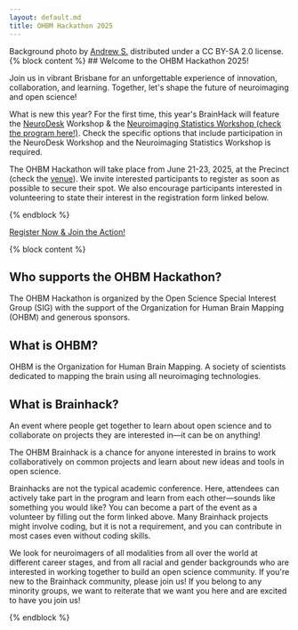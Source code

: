 ```yaml
---
layout: default.md
title: OHBM Hackathon 2025
---
```


<div class="bg-image" style="background: url('_img/background_imgs/brisbane_1.jpg') no-repeat center center/cover;"></div>

<!-- Added floating credits for background photo -->
<div class="photo-credits">
  Background photo by
  <a href="https://flic.kr/p/puMyXa" target="_blank" rel="noopener">Andrew S.</a>
  distributed under a
  <a href="https://creativecommons.org/licenses/by-sa/2.0/" target="_blank" rel="noopener"><i class="fab fa-creative-commons"></i><i class="fa-brands fa-creative-commons-by"></i><i class="fa-brands fa-creative-commons-sa"></i></a>
  CC BY-SA 2.0 license.
</div>

<section class="content">
  {% block content %}
  ## Welcome to the OHBM Hackathon 2025!
  
  Join us in vibrant Brisbane for an unforgettable experience of innovation, collaboration, and learning.
  Together, let's shape the future of neuroimaging and open science!

  What is new this year? For the first time, this year's BrainHack will feature the [NeuroDesk](https://www.neurodesk.org/) Workshop  & the [Neuroimaging Statistics Workshop (check the program here!)](https://sites.google.com/view/nsw2025).
  Check the specific options that include participation in the NeuroDesk Workshop and the Neuroimaging Statistics Workshop is required.

  The OHBM Hackathon will take place from June 21-23, 2025, at the Precinct (check the [venue](venue)).
  We invite interested participants to register as soon as possible to secure their spot.
  We also encourage participants interested in volunteering to state their interest in the registration form linked below.

  {% endblock %}
  <div class="cta-buttons">
    <a href="#" class="btn-primary" onclick="showPopup()">Register Now & Join the Action!</a>
  </div>
</section>

<section class="content">

{% block content %}

## Who supports the OHBM Hackathon?

The OHBM Hackathon is organized by the Open Science Special Interest Group (SIG) with the support of the Organization for Human Brain Mapping (OHBM) and generous sponsors.

## What is OHBM?

OHBM is the Organization for Human Brain Mapping.
A society of scientists dedicated to mapping the brain using all neuroimaging technologies.

## What is Brainhack?

An event where people get together to learn about open science and to collaborate on projects they are interested in—it can be on anything!

The OHBM Brainhack is a chance for anyone interested in brains to work collaboratively on common projects and learn about new ideas and tools in open science.

Brainhacks are not the typical academic conference.
Here, attendees can actively take part in the program and learn from each other—sounds like something you would like? You can become a part of the event as a volunteer by filling out the form linked above.
Many Brainhack projects might involve coding, but it is not a requirement, and you can contribute in most cases even without coding skills.

We look for neuroimagers of all modalities from all over the world at different career stages, and from all racial and gender backgrounds who are interested in working together to build an open science community.
If you're new to the Brainhack community, please join us! If you belong to any minority groups, we want to reiterate that we want you here and are excited to have you join us!


{% endblock %}
</section>

<script>
  function showPopup() {
    if (confirm("You are about to leave the OHBM Hackathon website and be redirected to the registration website. Do you want to continue?")) {
      window.location.href = "https://humanbrainmapping.org/25Brainhack/";
    }
  }
</script>